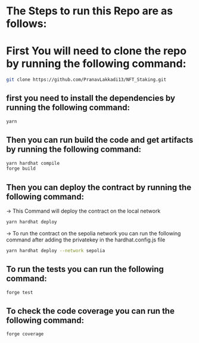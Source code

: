 # The Steps to run this Repo are as follows:

# First You will need to clone the repo by running the following command:
```bash
git clone https://github.com/PranavLakkadi13/NFT_Staking.git
```

## first you need to install the dependencies by running the following command:
```bash
yarn 
```

## Then you can run build the code and get artifacts by running the following command:
```bash
yarn hardhat compile 
forge build 
```

## Then you can deploy the contract by running the following command:
-> This Command will deploy the contract on the local network
```bash
yarn hardhat deploy
```

-> To run the contract on the sepolia network you can run the following command after adding the privatekey in the hardhat.config.js file
```bash
yarn hardhat deploy --network sepolia
```


## To run the tests you can run the following command:
```bash
forge test
```


## To check the code coverage you can run the following command:
```bash
forge coverage
```
